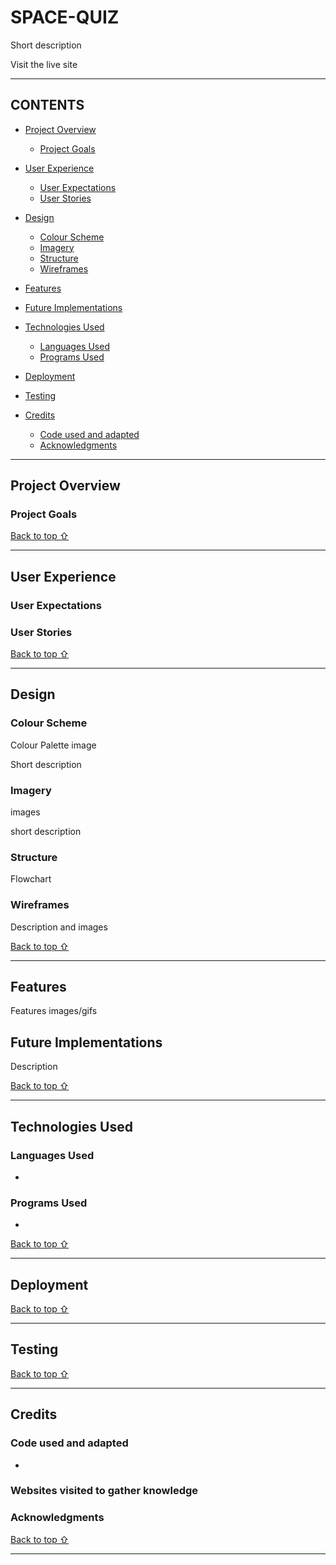 <!-- Code for readme adapted from author's own project (Portfolio 2),
https://github.com/Boiann/budget-calculator -->

# SPACE-QUIZ

Short description

<!-- image -->

Visit the live site

---

## CONTENTS

* [Project Overview](#project-overview)
  * [Project Goals](#project-goals)

* [User Experience](#user-experience)
  * [User Expectations](#user-expectations)
  * [User Stories](#user-stories)

* [Design](#design)
  * [Colour Scheme](#colour-scheme)
  * [Imagery](#imagery)
  * [Structure](#structure)
  * [Wireframes](#wireframes)

* [Features](#features)

* [Future Implementations](#future-implementations)

* [Technologies Used](#technologies-used)
  * [Languages Used](#languages-used)
  * [Programs Used](#programs-used)

* [Deployment](#deployment)

* [Testing](#testing)

* [Credits](#credits)
  * [Code used and adapted](#code-used-and-adapted)
  * [Acknowledgments](#acknowledgments)

---

## **Project Overview**


### **Project Goals**


[Back to top ⇧](#space-quiz)

---

## **User Experience**

### **User Expectations**


### **User Stories**


[Back to top ⇧](#space-quiz)

---

## **Design**

### **Colour Scheme**

Colour Palette image

Short description

### **Imagery**

images

short description

### **Structure**

Flowchart
 
### **Wireframes**

Description and images

[Back to top ⇧](#space-quiz)

---

## **Features**

Features images/gifs

## **Future Implementations**

Description

[Back to top ⇧](#space-quiz)

---

## **Technologies Used**

### **Languages Used**

* 

### **Programs Used**

* 

[Back to top ⇧](#space-quiz)

---

## **Deployment**

[Back to top ⇧](#space-quiz)

---

## **Testing**

[Back to top ⇧](#space-quiz)

---

## **Credits**

### **Code used and adapted**

* 

### **Websites visited to gather knowledge**

  
###  **Acknowledgments**


[Back to top ⇧](#space-quiz)

***